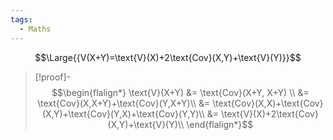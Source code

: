 ```yaml
---
tags:
  - Maths
---
```

$$\Large{{V(X+Y)=\text{V}(X)+2\text{Cov}(X,Y)+\text{V}(Y)}}$$

> [!proof]- 
> $$\begin{flalign*}
> \text{V}(X+Y)
> &= \text{Cov}(X+Y, X+Y) \\
> &= \text{Cov}(X,X+Y)+\text{Cov}(Y,X+Y)\\
> &= \text{Cov}(X,X)+\text{Cov}(X,Y)+\text{Cov}(Y,X)+\text{Cov}(Y,Y)\\
> &= \text{V}(X)+2\text{Cov}(X,Y)+\text{V}(Y)\\
> \end{flalign*}$$